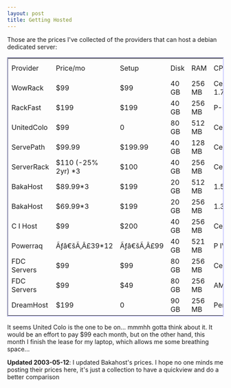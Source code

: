 ```yaml
---
layout: post
title: Getting Hosted
---
```


Those are the prices I've collected of the providers that can host a debian dedicated server:

<table style="border: 2px inset #CCF;">
<tr><td >Provider</td><td >Price/mo</td><td >Setup</td><td >Disk</td><td >RAM</td><td >CPU</td><td >IPs</td><td >Monthly Bandwidth</td></tr>
<tr><td >WowRack</td><td >$99</td><td >$99</td><td >40 GB</td><td >256 MB</td><td >Celeron/Athlon 1.7GHz</td><td >8</td><td >20 GB</td></tr>
<tr><td >RackFast</td><td >$199</td><td >$199</td><td >40 GB</td><td >256 MB</td><td >P-III 1.2</td><td >5</td><td >50 GB</td></tr>
<tr><td >UnitedColo</td><td >$99</td><td >0</td><td >80 GB</td><td >512 MB</td><td >Celeron 1.7</td><td >10</td><td >1000 GB (&#63;&#63;&#63;)</td></tr>
<tr><td >ServePath</td><td >$99.99</td><td >$199.99</td><td >40 GB</td><td >128 MB</td><td >Celeron 1.7</td><td >4</td><td >100 GB</td></tr>
<tr><td >ServerRack</td><td >$110 (-25% 2yr) *3</td><td >$100</td><td >40 GB</td><td >256 MB</td><td >Celeron 1.3</td><td >1</td><td >100 GB</td></tr>
<tr><td >BakaHost</td><td >$89.99*3</td><td >$199</td><td >20 GB</td><td >512 MB</td><td >1.5</td><td >1</td><td >70 GB</td></tr>
<tr><td >BakaHost</td><td >$69.99*3</td><td >$199</td><td >20 GB</td><td >256 MB</td><td >1.3</td><td >1</td><td >50 GB</td></tr>
<tr><td >C I Host</td><td >$99</td><td >$200</td><td >40 GB</td><td >256 MB</td><td >Celeron 1.7</td><td >8</td><td >500 GB</td></tr>
<tr><td >Powerraq</td><td >Ãƒâ€šÃ‚Â£39*12</td><td >Ãƒâ€šÃ‚Â£99</td><td >40 GB</td><td >521 MB</td><td >P IV - 2 GHz</td><td >1</td><td >42.6 GB</td></tr>
<tr><td >FDC Servers</td><td >$99</td><td >$99</td><td >80 GB</td><td >256 MB</td><td >Celeron 2.2</td><td >1</td><td >U</td></tr>
<tr><td >FDC Servers</td><td >$99</td><td >$49</td><td >80 GB</td><td >256 MB</td><td >AMD 1400</td><td >1</td><td >U</td></tr>
<tr><td>DreamHost</td><td>$199</td><td>0</td><td>90 GB</td><td>256 MB</td><td>Pentium IV 1.6</td><td>8</td><td>75 GB</td></tr>
</table>

It seems United Colo is the one to be on... mmmhh gotta think about it. It would be an effort to pay $99 each month, but on the other hand, this month I finish the lease for my laptop, which allows me some breathing space...

<b>Updated 2003-05-12</b>: I updated Bakahost's prices. I hope no one minds me posting their prices here, it's just a collection to have a quickview and do a better comparison
